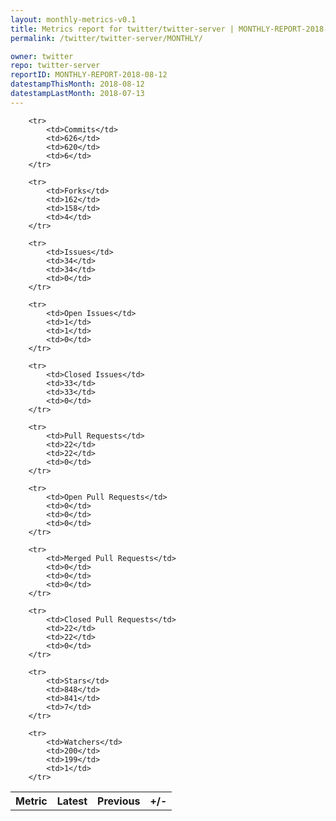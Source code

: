 ```yaml
---
layout: monthly-metrics-v0.1
title: Metrics report for twitter/twitter-server | MONTHLY-REPORT-2018-08-12 | 2018-08-12
permalink: /twitter/twitter-server/MONTHLY/

owner: twitter
repo: twitter-server
reportID: MONTHLY-REPORT-2018-08-12
datestampThisMonth: 2018-08-12
datestampLastMonth: 2018-07-13
---
```



<table style="width: 100%;">
    <tr>
        <th>Metric</th>
        <th>Latest</th>
        <th>Previous</th>
        <th>+/-</th>
    </tr>

        <tr>
            <td>Commits</td>
            <td>626</td>
            <td>620</td>
            <td>6</td>
        </tr>
        
        <tr>
            <td>Forks</td>
            <td>162</td>
            <td>158</td>
            <td>4</td>
        </tr>
        
        <tr>
            <td>Issues</td>
            <td>34</td>
            <td>34</td>
            <td>0</td>
        </tr>
        
        <tr>
            <td>Open Issues</td>
            <td>1</td>
            <td>1</td>
            <td>0</td>
        </tr>
        
        <tr>
            <td>Closed Issues</td>
            <td>33</td>
            <td>33</td>
            <td>0</td>
        </tr>
        
        <tr>
            <td>Pull Requests</td>
            <td>22</td>
            <td>22</td>
            <td>0</td>
        </tr>
        
        <tr>
            <td>Open Pull Requests</td>
            <td>0</td>
            <td>0</td>
            <td>0</td>
        </tr>
        
        <tr>
            <td>Merged Pull Requests</td>
            <td>0</td>
            <td>0</td>
            <td>0</td>
        </tr>
        
        <tr>
            <td>Closed Pull Requests</td>
            <td>22</td>
            <td>22</td>
            <td>0</td>
        </tr>
        
        <tr>
            <td>Stars</td>
            <td>848</td>
            <td>841</td>
            <td>7</td>
        </tr>
        
        <tr>
            <td>Watchers</td>
            <td>200</td>
            <td>199</td>
            <td>1</td>
        </tr>
        
</table>
